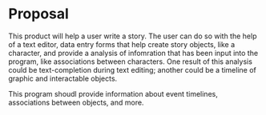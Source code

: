 # Proposal

This product will help a user write a story. The user can do so with the help of a text editor, data entry forms that help create story objects, like a character, and provide a analysis of infomration that has been input into the program, like associations between characters. One result of this analysis could be text-completion during text editing; another could be a timeline of graphic and interactable objects. 


This program shoudl provide information about event timelines, associations between objects, and more.
